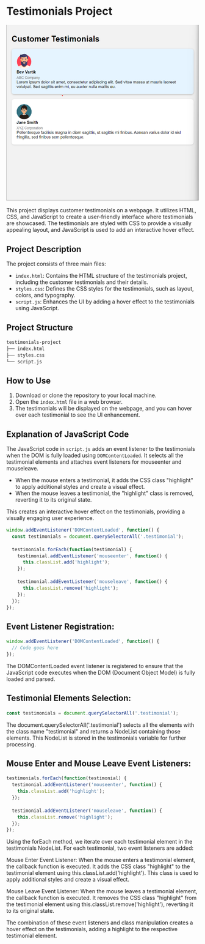 # Testimonials Project

![Output](output.png)

This project displays customer testimonials on a webpage. It utilizes HTML, CSS, and JavaScript to create a user-friendly interface where testimonials are showcased. The testimonials are styled with CSS to provide a visually appealing layout, and JavaScript is used to add an interactive hover effect.

## Project Description

The project consists of three main files:

- `index.html`: Contains the HTML structure of the testimonials project, including the customer testimonials and their details.
- `styles.css`: Defines the CSS styles for the testimonials, such as layout, colors, and typography.
- `script.js`: Enhances the UI by adding a hover effect to the testimonials using JavaScript.

## Project Structure
```bash
testimonials-project
├── index.html
├── styles.css
└── script.js
```

## How to Use

1. Download or clone the repository to your local machine.
2. Open the `index.html` file in a web browser.
3. The testimonials will be displayed on the webpage, and you can hover over each testimonial to see the UI enhancement.

## Explanation of JavaScript Code

The JavaScript code in `script.js` adds an event listener to the testimonials when the DOM is fully loaded using `DOMContentLoaded`. It selects all the testimonial elements and attaches event listeners for mouseenter and mouseleave.

- When the mouse enters a testimonial, it adds the CSS class "highlight" to apply additional styles and create a visual effect.
- When the mouse leaves a testimonial, the "highlight" class is removed, reverting it to its original state.

This creates an interactive hover effect on the testimonials, providing a visually engaging user experience.

```javascript
window.addEventListener('DOMContentLoaded', function() {
  const testimonials = document.querySelectorAll('.testimonial');

  testimonials.forEach(function(testimonial) {
    testimonial.addEventListener('mouseenter', function() {
      this.classList.add('highlight');
    });

    testimonial.addEventListener('mouseleave', function() {
      this.classList.remove('highlight');
    });
  });
});
```

## Event Listener Registration:
```js
window.addEventListener('DOMContentLoaded', function() {
  // Code goes here
});


```
The DOMContentLoaded event listener is registered to ensure that the JavaScript code executes when the DOM (Document Object Model) is fully loaded and parsed.


## Testimonial Elements Selection:

```js
const testimonials = document.querySelectorAll('.testimonial');

```
The document.querySelectorAll('.testimonial') selects all the elements with the class name "testimonial" and returns a NodeList containing those elements. This NodeList is stored in the testimonials variable for further processing.

## Mouse Enter and Mouse Leave Event Listeners:
```js
testimonials.forEach(function(testimonial) {
  testimonial.addEventListener('mouseenter', function() {
    this.classList.add('highlight');
  });

  testimonial.addEventListener('mouseleave', function() {
    this.classList.remove('highlight');
  });
});

```
Using the forEach method, we iterate over each testimonial element in the testimonials NodeList. For each testimonial, two event listeners are added:

Mouse Enter Event Listener: When the mouse enters a testimonial element, the callback function is executed. It adds the CSS class "highlight" to the testimonial element using this.classList.add('highlight'). This class is used to apply additional styles and create a visual effect.

Mouse Leave Event Listener: When the mouse leaves a testimonial element, the callback function is executed. It removes the CSS class "highlight" from the testimonial element using this.classList.remove('highlight'), reverting it to its original state.

The combination of these event listeners and class manipulation creates a hover effect on the testimonials, adding a highlight to the respective testimonial element.



